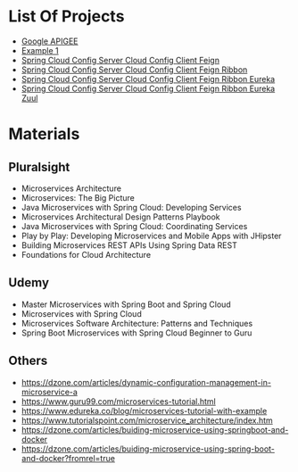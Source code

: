 # List Of Projects
* [Google APIGEE](apigee)
* [Example 1](example-1)
* [Spring Cloud Config Server Cloud Config Client Feign](spring-cloud-config-client-feign)
* [Spring Cloud Config Server Cloud Config Client Feign Ribbon](spring-cloud-config-client-feign-ribbon)
* [Spring Cloud Config Server Cloud Config Client Feign Ribbon Eureka](spring-cloud-config-client-feign-ribbon-eureka)
* [Spring Cloud Config Server Cloud Config Client Feign Ribbon Eureka Zuul](spring-cloud-config-client-feign-ribbon-eureka-zuul)

# Materials
## Pluralsight
* Microservices Architecture
* Microservices: The Big Picture
* Java Microservices with Spring Cloud: Developing Services
* Microservices Architectural Design Patterns Playbook
* Java Microservices with Spring Cloud: Coordinating Services
* Play by Play: Developing Microservices and Mobile Apps with JHipster
* Building Microservices REST APIs Using Spring Data REST
* Foundations for Cloud Architecture

## Udemy
* Master Microservices with Spring Boot and Spring Cloud
* Microservices with Spring Cloud
* Microservices Software Architecture: Patterns and Techniques
* Spring Boot Microservices with Spring Cloud Beginner to Guru

## Others
* https://dzone.com/articles/dynamic-configuration-management-in-microservice-a
* https://www.guru99.com/microservices-tutorial.html
* https://www.edureka.co/blog/microservices-tutorial-with-example
* https://www.tutorialspoint.com/microservice_architecture/index.htm
* https://dzone.com/articles/buiding-microservice-using-springboot-and-docker
* https://dzone.com/articles/buiding-microservice-using-spring-boot-and-docker?fromrel=true
